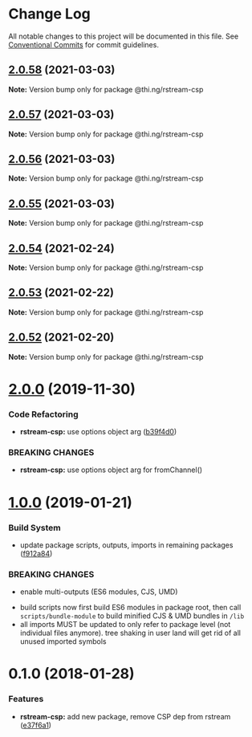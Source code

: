 # Change Log

All notable changes to this project will be documented in this file.
See [Conventional Commits](https://conventionalcommits.org) for commit guidelines.

## [2.0.58](https://github.com/thi-ng/umbrella/compare/@thi.ng/rstream-csp@2.0.57...@thi.ng/rstream-csp@2.0.58) (2021-03-03)

**Note:** Version bump only for package @thi.ng/rstream-csp





## [2.0.57](https://github.com/thi-ng/umbrella/compare/@thi.ng/rstream-csp@2.0.56...@thi.ng/rstream-csp@2.0.57) (2021-03-03)

**Note:** Version bump only for package @thi.ng/rstream-csp





## [2.0.56](https://github.com/thi-ng/umbrella/compare/@thi.ng/rstream-csp@2.0.55...@thi.ng/rstream-csp@2.0.56) (2021-03-03)

**Note:** Version bump only for package @thi.ng/rstream-csp





## [2.0.55](https://github.com/thi-ng/umbrella/compare/@thi.ng/rstream-csp@2.0.54...@thi.ng/rstream-csp@2.0.55) (2021-03-03)

**Note:** Version bump only for package @thi.ng/rstream-csp





## [2.0.54](https://github.com/thi-ng/umbrella/compare/@thi.ng/rstream-csp@2.0.53...@thi.ng/rstream-csp@2.0.54) (2021-02-24)

**Note:** Version bump only for package @thi.ng/rstream-csp





## [2.0.53](https://github.com/thi-ng/umbrella/compare/@thi.ng/rstream-csp@2.0.52...@thi.ng/rstream-csp@2.0.53) (2021-02-22)

**Note:** Version bump only for package @thi.ng/rstream-csp





## [2.0.52](https://github.com/thi-ng/umbrella/compare/@thi.ng/rstream-csp@2.0.51...@thi.ng/rstream-csp@2.0.52) (2021-02-20)

**Note:** Version bump only for package @thi.ng/rstream-csp





# [2.0.0](https://github.com/thi-ng/umbrella/compare/@thi.ng/rstream-csp@1.0.33...@thi.ng/rstream-csp@2.0.0) (2019-11-30)

### Code Refactoring

* **rstream-csp:** use options object arg ([b39f4d0](https://github.com/thi-ng/umbrella/commit/b39f4d023fdb90d5ad095b2e50d76e69c2b50843))

### BREAKING CHANGES

* **rstream-csp:** use options object arg for fromChannel()

# [1.0.0](https://github.com/thi-ng/umbrella/compare/@thi.ng/rstream-csp@0.1.125...@thi.ng/rstream-csp@1.0.0) (2019-01-21)

### Build System

* update package scripts, outputs, imports in remaining packages ([f912a84](https://github.com/thi-ng/umbrella/commit/f912a84))

### BREAKING CHANGES

* enable multi-outputs (ES6 modules, CJS, UMD)

- build scripts now first build ES6 modules in package root, then call
  `scripts/bundle-module` to build minified CJS & UMD bundles in `/lib`
- all imports MUST be updated to only refer to package level
  (not individual files anymore). tree shaking in user land will get rid of
  all unused imported symbols

<a name="0.1.0"></a>
# 0.1.0 (2018-01-28)

### Features

* **rstream-csp:** add new package, remove CSP dep from rstream ([e37f6a1](https://github.com/thi-ng/umbrella/commit/e37f6a1))
